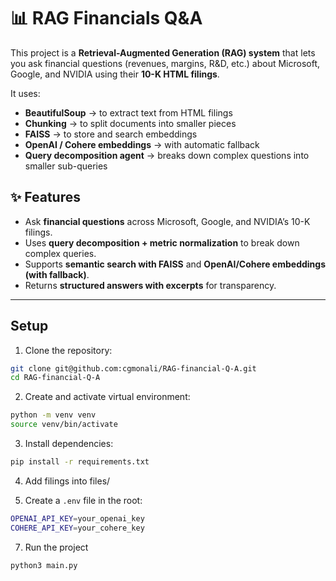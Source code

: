 # 📊 RAG Financials Q&A

This project is a **Retrieval-Augmented Generation (RAG) system** that lets you ask financial questions (revenues, margins, R&D, etc.) about Microsoft, Google, and NVIDIA using their **10-K HTML filings**.

It uses:
- **BeautifulSoup** → to extract text from HTML filings  
- **Chunking** → to split documents into smaller pieces  
- **FAISS** → to store and search embeddings  
- **OpenAI / Cohere embeddings** → with automatic fallback  
- **Query decomposition agent** → breaks down complex questions into smaller sub-queries


## ✨ Features
- Ask **financial questions** across Microsoft, Google, and NVIDIA’s 10-K filings.  
- Uses **query decomposition + metric normalization** to break down complex queries.  
- Supports **semantic search with FAISS** and **OpenAI/Cohere embeddings (with fallback)**.  
- Returns **structured answers with excerpts** for transparency.  


---

## Setup

1. Clone the repository:
```bash
git clone git@github.com:cgmonali/RAG-financial-Q-A.git
cd RAG-financial-Q-A
```

2. Create and activate virtual environment:
```bash
python -m venv venv
source venv/bin/activate 
```

3. Install dependencies:
```bash
pip install -r requirements.txt
```

4. Add filings into files/

5. Create a `.env` file in the root:
```bash
OPENAI_API_KEY=your_openai_key
COHERE_API_KEY=your_cohere_key
```

7. Run the project
```bash
python3 main.py
```

